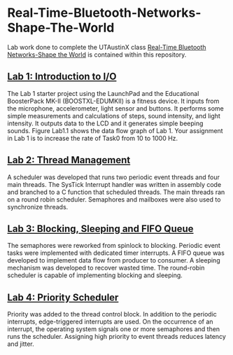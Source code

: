 # Real-Time-Bluetooth-Networks-Shape-The-World  
Lab work done to complete the UTAustinX class [Real-Time Bluetooth Networks-Shape the World](https://www.edx.org/course/real-time-bluetooth-networks-shape-the-world?index=undefined) is contained within this repository.  
## [Lab 1: Introduction to I/O](https://github.com/jeff-daniels/UTAustinX-Real-Time-Bluetooth-Networks-Shape-The-World/blob/main/Lab%201%20Introduction%20to%20IO/Lab1.c)    
The Lab 1 starter project using the LaunchPad and the Educational BoosterPack MK-II (BOOSTXL-EDUMKII) is a fitness device. It inputs from the microphone, accelerometer, light sensor and buttons. It performs some simple measurements and calculations of steps, sound intensity, and light intensity. It outputs data to the LCD and it generates simple beeping sounds. Figure Lab1.1 shows the data flow graph of Lab 1. Your assignment in Lab 1 is to increase the rate of Task0 from 10 to 1000 Hz.  
## [Lab 2: Thread Management](https://github.com/jeff-daniels/UTAustinX-Real-Time-Bluetooth-Networks-Shape-The-World/tree/main/Lab%202%20Thread%20Management)  
A scheduler was developed that runs two periodic event threads and four main threads.  The SysTick Interrupt handler was written in assembly code and branched to a C function that scheduled threads.  The main threads ran on a round robin scheduler.  Semaphores and mailboxes were also used to synchronize threads.  
## [Lab 3: Blocking, Sleeping and FIFO Queue](https://github.com/jeff-daniels/UTAustinX-Real-Time-Bluetooth-Networks-Shape-The-World/blob/main/Lab%203%20Blocking%2C%20Sleeping%20and%20FIFO%20Queue/Lab3.c)  
The semaphores were reworked from spinlock to blocking.  Periodic event tasks were implemented with dedicated timer interrupts.  A FIFO queue was developed to implement data flow from producer to consumer.  A sleeping mechanism was developed to recover wasted time.  The round-robin scheduler is capable of implementing blocking and sleeping.  
## [Lab 4: Priority Scheduler](https://github.com/jeff-daniels/UTAustinX-Real-Time-Bluetooth-Networks-Shape-The-World/blob/main/Lab%204%20Priority%20Scheduler/Lab4.c)  
Priority was added to the thread control block.  In addition to the periodic interrupts, edge-triggered interrupts are used.  On the occurrence of an interrupt, the operating system signals one or more semaphores and then runs the scheduler.  Assigning high priority to event threads reduces latency and jitter.  
